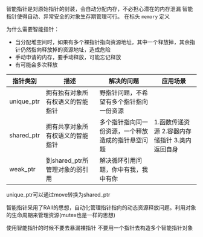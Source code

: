 智能指针是对原始指针的封装，会自动分配内存，不必担心潜在的内存泄漏
智能指针使得自动、异常安全的对象生存期管理可行。
在标头 `memory` 定义 


为什么需要智能指针：
- 当分配堆空间时，如果有多个裸指针指向资源地址，其中一个释放掉，其余指针仍然指向释放掉的资源地址，造成危险
- 手动申请的内存，要手动释放，可能忘记释放
- 有可能会多次释放



| 指针类别   | 描述                             | 解决的问题                                         | 应用场景                                       |
| ---------- | -------------------------------- | -------------------------------------------------- | ---------------------------------------------- |
| unique_ptr | 拥有独有对象所有权语义的智能指针 | 野指针问题，不希望有多个指针指向一份资源           |                                                |
| shared_ptr | 拥有共享对象所有权语义的智能指针 | 多个指针指向同一份资源，一个释放造成的指针悬空问题 | 1.函数传递资源 2.容器内存储指针 3.类内返回自身 |
| weak_ptr   | 到shared_ptr所管理对象的弱引用   | 解决循环引用问题，你中有我，我中有你                                                  |                                                |



unique_ptr可以通过move转换为shared_ptr



智能指针采用了RAII的思想，自动化管理指针指向的动态资源释放问题。利用对象的生命周期来管理资源(mutex也是一样的思想)

使用智能指针的时候不要去暴漏裸指针
不要用一个指针去构造多个智能指针对象




